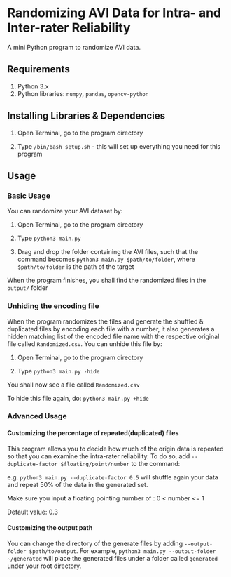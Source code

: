 # Randomizing AVI Data for Intra- and Inter-rater Reliability

A mini Python program to randomize AVI data.

## Requirements

1. Python 3.x
2. Python libraries: `numpy`, `pandas`, `opencv-python`

## Installing Libraries & Dependencies

1. Open Terminal, go to the program directory

2. Type `/bin/bash setup.sh` - this will set up everything you need for this program


## Usage

### Basic Usage

You can randomize your AVI dataset by:

1. Open Terminal, go to the program directory

2. Type `python3 main.py `

3. Drag and drop the folder containing the AVI files, such that the command becomes `python3 main.py $path/to/folder`,
where `$path/to/folder` is the path of the target

When the program finishes, you shall find the randomized files in the `output/` folder

### Unhiding the encoding file

When the program randomizes the files and generate the shuffled & duplicated files by encoding each file with a number, it also generates a hidden matching list of the encoded file name with the respective original file called `Randomized.csv`. You can unhide this file by:

1. Open Terminal, go to the program directory

2. Type `python3 main.py -hide`

You shall now see a file called `Randomized.csv`

To hide this file again, do: `python3 main.py +hide`


### Advanced Usage

#### Customizing the percentage of repeated(duplicated) files

This program allows you to decide how much of the origin data is repeated so that you can examine the intra-rater reliability. To do so, add `--duplicate-factor $floating/point/number` to the command:

e.g. `python3 main.py --duplicate-factor 0.5` will shuffle again your data and repeat 50% of the data in the generated set.

Make sure you input a floating pointing number of : 0 < number <= 1

Default value: 0.3

#### Customizing the output path

You can change the directory of the generate files by adding `--output-folder $path/to/output`.
For example, `python3 main.py --output-folder ~/generated` will place the generated files under a folder called `generated` under your root directory.
